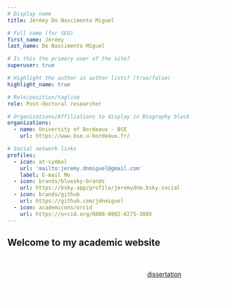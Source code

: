 ```yaml
---
# Display name
title: Jérémy Do Nascimento Miguel

# Full name (for SEO)
first_name: Jérémy
last_name: Do Nascimento Miguel

# Is this the primary user of the site?
superuser: true

# Highlight the author in author lists? (true/false)
highlight_name: true

# Role/position/tagline
role: Post-doctoral researcher

# Organizations/Affiliations to display in Biography block
organizations:
  - name: University of Bordeaux - BSE
    url: https://www.bse.u-bordeaux.fr/

# Social network links
profiles:
  - icon: at-symbol
    url: 'mailto:jeremy.dnmiguel@gmail.com'
    label: E-mail Me
  - icon: brands/bluesky-brands
    url: https://bsky.app/profile/jeremydnm.bsky.social
  - icon: brands/github
    url: https://github.com/jdnmiguel
  - icon: academicons/orcid
    url: https://orcid.org/0000-0002-6275-388X
---
```


## Welcome to my academic website
 
<span style="color:white">I am a Post-doctoral researcher in Economics at the Bordeaux School of Economics and SPIA Country Affiliate for Ethiopia. I am currently visiting NOVAfrica. I defended in October 2024, see my [dissertation](https://theses.hal.science/tel-04807008). My research focuses on agricultural transformation, local value-chain, and rural markets in Sub-Saharan Africa. I was a Fulbright visiting scholar at UC - Berkeley in 2022-2023.</span>
